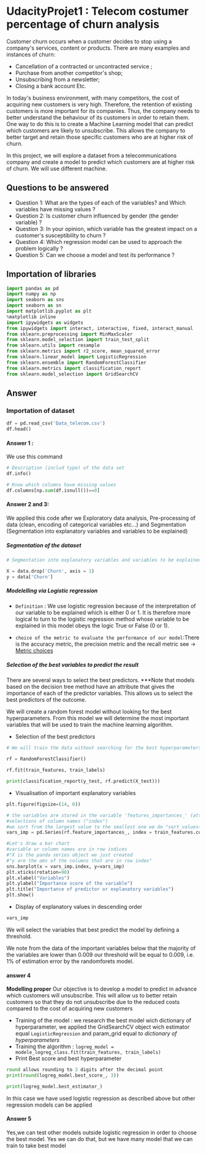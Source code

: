 # UdacityProjet1 : Telecom  costumer percentage of  churn analysis

Customer churn occurs when a customer decides to stop using a company's services, content or products. There are many examples and instances of churn:

- Cancellation of a contracted or uncontracted service ;
- Purchase from another competitor's shop;
- Unsubscribing from a newsletter;
- Closing a bank account Etc.

In today's business environment, with many competitors, the cost of acquiring new customers is very high. Therefore, the retention of existing customers is more important for its companies. Thus, the company needs to better understand the behaviour of its customers in order to retain them. One way to do this is to create a Machine Learning model that can predict which customers are likely to unsubscribe. This allows the company to better target and retain those specific customers who are at higher risk of churn.

In this project, we will explore a dataset from a telecommunications company and create a model to predict which customers are at higher risk of churn. We will use different machine.

## Questions to be answered

* Question 1: What are the types of each of the variables? and Which variables have missing values ? 
* Question 2: Is customer churn influenced by gender (the gender variable) ?
* Question 3: In your opinion, which variable has the greatest impact on a customer's susceptibility to churn ?
* Question 4: Which regression model can be used to approach the problem logically ?
* Question 5: Can we choose a model and test its performance ?

## Importation of libraries
```python
import pandas as pd
import numpy as np
import seaborn as sns
import seaborn as sn
import matplotlib.pyplot as plt
%matplotlib inline
import ipywidgets as widgets
from ipywidgets import interact, interactive, fixed, interact_manual
from sklearn.preprocessing import MinMaxScaler
from sklearn.model_selection import train_test_split
from sklearn.utils import resample
from sklearn.metrics import r2_score, mean_squared_error
from sklearn.linear_model import LogisticRegression
from sklearn.ensemble import RandomForestClassifier
from sklearn.metrics import classification_report
from sklearn.model_selection import GridSearchCV
```

## Answer 

### Importation of dataset
```python 
df = pd.read_csv('Data_telecom.csv')
df.head()
```
#### Answer 1 :
We use this command
``` python
# Description (includ type) of the data set
df.info()

# Know which columns have missing values
df.columns[np.sum(df.isnull())==0]
```
#### Answer 2 and 3:

We applied this code after we Exploratory data analysis, Pre-processing of data (clean, encoding of categorical variables etc...) and Segmentation (Segmentation into explanatory variables and variables to be explained)

##### Segmentation of the dataset
```python
# Segmentation into explanatory variables and variables to be explained

X = data.drop('Churn', axis = 1)
y = data['Churn']
```
##### Modelelling via Logistic regression
- `Definition` : We use logistic regression because of the interpretation of our variable to be explained which is either 0 or 1. It is therefore more logical to turn to the logistic regression method whose variable to be explained in this model obeys the logic True or False (0 or 1).

- `choice of the metric to evaluate the performance of our model`:There is the accuracy metric, the precision metric and the recall metric see -> [Metric choices](https://scikit-learn.org/stable/auto_examples/model_selection/plot_precision_recall.html)

##### Selection of the best variables to predict the result
There are several ways to select the best predictors. ***Note that models based on the decision tree method have an attribute that gives the importance of each of the predictor variables. This allows us to select the best predictors of the outcome.

We will create a random forest model without looking for the best hyperparameters. From this model we will determine the most important variables that will be used to train the machine learning algorithm.

* Selection of the best predictors
```python 
# We will train the data without searching for the best hyperparameters

rf = RandomForestClassifier()

rf.fit(train_features, train_labels)

print(classification_report(y_test, rf.predict(X_test)))
```

* Visualisation of important explanatory variables
```python
plt.figure(figsize=(14, 6))

# the variables are stored in the variable 'features_importances_' (attribute giving the degree of importance of each predictor variable)
#selections of column names ("index")
#we sort from the largest value to the smallest one we do "sort_values(ascending =False)
vars_imp = pd.Series(rf.feature_importances_, index = train_features.columns).sort_values(ascending=False)

#Let's draw a bar chart 
#variable or column names are in row indices
#"X is the panda series object we just created
#"y are the oms of the columns that are in row index"
sns.barplot(x = vars_imp.index, y=vars_imp)
plt.xticks(rotation=90)
plt.xlabel("Variables")
plt.ylabel("Importance score of the variable")
plt.title("Importance of predictor or explanatory variables")
plt.show()
```

* Display of explanatory values in descending order
```python
vars_imp
```
We will select the variables that best predict the model by defining a threshold.

We note from the data of the important variables below that the majority of the variables are lower than 0.009 our threshold will be equal to 0.009, i.e. 1% of estimation error by the randomforets model.

#### answer 4 
**Modelling proper**
Our objective is to develop a model to predict in advance which customers will unsubscribe. This will allow us to better retain customers so that they do not unsubscribe due to the reduced costs compared to the cost of acquiring new customers

- Training of the model : we research the best model wich dictionary of hyperparameter, we applied the GridSearchCV object wich estimator equal ```LogisticRegression``` and param_grid equal to *dictionary of hyperparameters*
- Training the algorithm : ```logreg_model = modele_logreg_class.fit(train_features, train_labels)```
- Print Best score and best hyperparameter

```python
round allows rounding to 3 digits after the decimal point
print(round(logreg_model.best_score_, 3))

print(logreg_model.best_estimator_)
```
In this case we have used logistic regression as described above but other regression models can be applied
#### Answer 5
Yes,we can test other models outside logistic regression in order to choose the best model.
Yes we can do that, but we have many model that we can train to take best model

